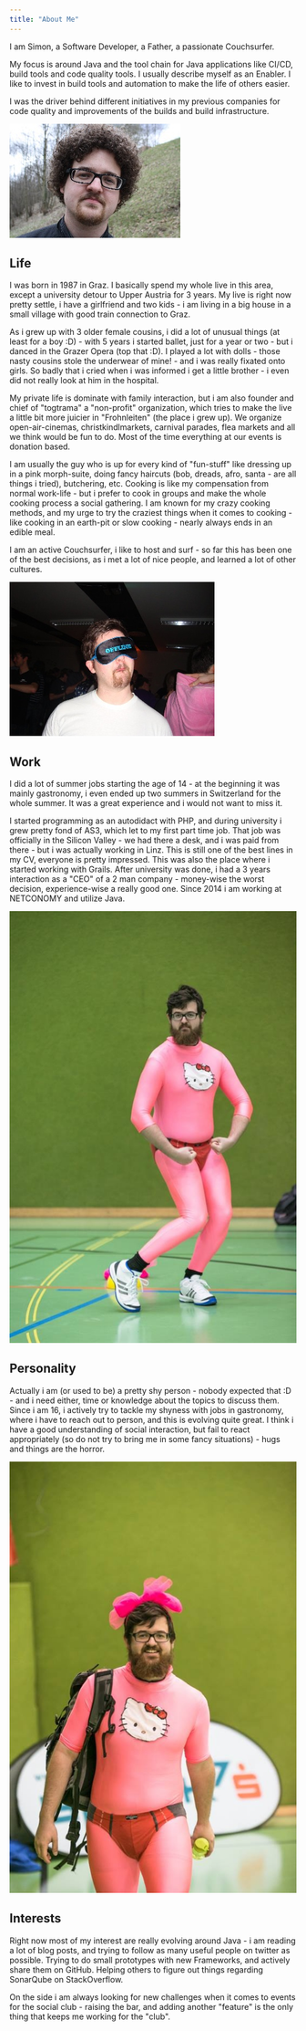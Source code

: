 ```yaml
---
title: "About Me"
---
```


I am Simon, a Software Developer, a Father, a passionate Couchsurfer.

My focus is around Java and the tool chain for Java applications like CI/CD, build tools and code quality tools.
I usually describe myself as an Enabler.
I like to invest in build tools and automation to make the life of others easier.

I was the driver behind different initiatives in my previous companies for code quality and improvements of the builds and build infrastructure.

![Afro](/assets/afro.jpg)

## Life

I was born in 1987 in Graz.
I basically spend my whole live in this area, except a university detour to Upper Austria for 3 years.
My live is right now pretty settle, i have a girlfriend and two kids - i am living in a big house in a small village with good train connection to Graz.

As i grew up with 3 older female cousins, i did a lot of unusual things (at least for a boy :D) - with 5 years i started ballet, just for a year or two - but i danced in the Grazer Opera (top that :D).
I played a lot with dolls - those nasty cousins stole the underwear of mine! - and i was really fixated onto girls.
So badly that i cried when i was informed i get a little brother - i even did not really look at him in the hospital.

My private life is dominate with family interaction, but i am also founder and chief of "togtrama" a "non-profit" organization, which tries to make the live a little bit more juicier in "Frohnleiten" (the place i grew up).
We organize open-air-cinemas, christkindlmarkets, carnival parades, flea markets and all we think would be fun to do.
Most of the time everything at our events is donation based.

I am usually the guy who is up for every kind of "fun-stuff" like dressing up in a pink morph-suite, doing fancy haircuts (bob, dreads, afro, santa - are all things i tried), butchering, etc.
Cooking is like my compensation from normal work-life - but i prefer to cook in groups and make the whole cooking process a social gathering.
I am known for my crazy cooking methods, and my urge to try the craziest things when it comes to cooking - like cooking in an earth-pit or slow cooking - nearly always ends in an edible meal.

I am an active Couchsurfer, i like to host and surf - so far this has been one of the best decisions, as i met a lot of nice people, and learned a lot of other cultures.

![Afro](/assets/offline.jpg)

## Work

I did a lot of summer jobs starting the age of 14 - at the beginning it was mainly gastronomy, i even ended up two summers in Switzerland for the whole summer.
It was a great experience and i would not want to miss it.

I started programming as an autodidact with PHP, and during university i grew pretty fond of AS3, which let to my first part time job.
That job was officially in the Silicon Valley - we had there a desk, and i was paid from there - but i was actually working in Linz.
This is still one of the best lines in my CV, everyone is pretty impressed.
This was also the place where i started working with Grails.
After university was done, i had a 3 years interaction as a "CEO" of a 2 man company - money-wise the worst decision, experience-wise a really good one.
Since 2014 i am working at NETCONOMY and utilize Java.

![Afro](/assets/morphsuite.jpg)

## Personality

Actually i am (or used to be) a pretty shy person - nobody expected that :D - and i need either, time or knowledge about the topics to discuss them.
Since i am 16, i actively try to tackle my shyness with jobs in gastronomy, where i have to reach out to person, and this is evolving quite great.
I think i have a good understanding of social interaction, but fail to react appropriately (so do not try to bring me in some fancy situations) - hugs and things are the horror.

![Afro](/assets/morphsuite2.jpg)

## Interests

Right now most of my interest are really evolving around Java - i am reading a lot of blog posts, and trying to follow as many useful people on twitter as possible.
Trying to do small prototypes with new Frameworks, and actively share them on GitHub.
Helping others to figure out things regarding SonarQube on StackOverflow.

On the side i am always looking for new challenges when it comes to events for the social club - raising the bar, and adding another "feature" is the only thing that keeps me working for the "club".
